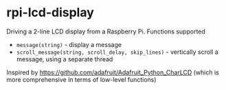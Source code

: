 rpi-lcd-display
===============

Driving a 2-line LCD display from a Raspberry Pi. Functions supported

 * `message(string)` - display a message
 * `scroll_message(string, scroll_delay, skip_lines)` - vertically scroll a message, using a separate thread

Inspired by <https://github.com/adafruit/Adafruit_Python_CharLCD> (which is more comprehensive in terms of low-level functions)